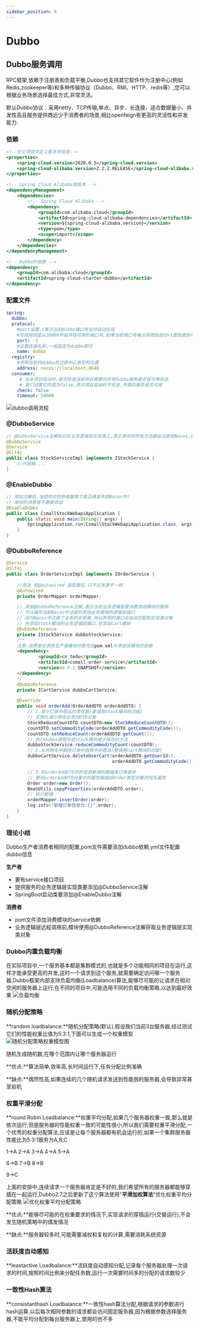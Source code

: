 ```yaml
---
sidebar_position: 4
---
```


# Dubbo

## Dubbo服务调用

RPC框架,依赖于注册表和负载平衡,Dubbo也支持其它软件作为注册中心(例如Redis,zookeeper等)和多种传输协议（Dubbo、RMI、HTTP、redis等）,您可以根据业务场景选择最佳方式,非常灵活。

默认Dubbo协议：采用netty、TCP传输,单点、异步、长连接，适合数据量小、并发性高且服务提供商远少于消费者的场景,相比openfeign有更高的灵活性和并发能力.

### 依赖

```xml
<!--在父项目中定义版本号信息-->
<properties>
    <spring-cloud.version>2020.0.3</spring-cloud.version>
    <spring-cloud-alibaba.version>2.2.2.RELEASE</spring-cloud-alibaba.version>
</properties>

<!-- Spring Cloud Alibaba锁版本 -->
<dependencyManagement>
    <dependencies>
        <!-- Spring Cloud Alibaba -->
        <dependency>
            <groupId>com.alibaba.cloud</groupId>
            <artifactId>spring-cloud-alibaba-dependencies</artifactId>
            <version>${spring-cloud-alibaba.version}</version>
            <type>pom</type>
            <scope>import</scope>
        </dependency>
    </dependencies>
</dependencyManagement>

<!-- Dubbo的依赖 -->
<dependency>
    <groupId>com.alibaba.cloud</groupId>
    <artifactId>spring-cloud-starter-dubbo</artifactId>
</dependency>
```

### 配置文件

```yaml
spring:
  dubbo:
  protocol:
    #port设置-1表示当前dubbo端口号支持自动生成
    #生成规则是从20880开始寻找可用的端口号,如果当前端口号被占用就会自动+1直到直到可用为止
    port: -1
    #设置连接名称,一般固定为dubbo即可
    name: dubbo
  registry:
    #声明当前的dubbo的注册中心类型和位置
    address: nacos://localhost:8848
  consumer:
     # 当本项目启动时,是否检查当前项目需要的所有Dubbo服务是否是可用状态
     # 我们设置它的值为false,表示项目启动时不检查,所需的服务是否可用
    check: false
    timeout: 50000              
```

![dubbo调用流程](./dubbo调用流程.png)

### @DubboService

```java
// @DubboService注解标记在业务逻辑层实现类上,表示其中的所有方法都会注册到Nacos,在其他服务启动"订阅"时,就会"发现"当前类中的所有服务(业务逻辑层方法),并表示允许被调用
@DubboService 
@Service
@Slf4j
public class StockServiceImpl implements IStockService {
    //内容略....
}
```

### @EnableDubbo

``` java
// 添加注解后,当前项目的所有服务才能正确发布到Nacos中!
// 单纯的消费者不需要添加
@EnableDubbo
public class CsmallStockWebapiApplication {
    public static void main(String[] args) {
        SpringApplication.run(CsmallStockWebapiApplication.class, args);
    }
}
```

### @DubboReference

``` java
@Service
@Slf4j
public class OrderServiceImpl implements IOrderService {
    
    //用法 和@Autowired 装配类似,只不过来源不一样
    @Autowired
    private OrderMapper orderMapper;

    // 添加@DubboReference注解,表示当前业务逻辑层要消费其他模块的服务
    // 可以编写当前Nacos中注册的其他业务模块的逻辑层接口
    // 因为Nacos中注册了业务的实现类,所以声明的接口会自动匹配到实现类对象
    // 先添加stock模块的业务逻辑层接口,在添加cart模块
    @DubboReference
    private IStockService dubboStockService;
    /**
    注意:消费者在调用生产者模块时需先在pom.xml中添加该模块的依赖
    <dependency>
            <groupId>cn.tedu</groupId>
            <artifactId>csmall-order-service</artifactId>
            <version>0.0.1-SNAPSHOT</version>
    </dependency>
    */
    @DubboReference
    private ICartService dubboCartService;

    @Override
    public void orderAdd(OrderAddDTO orderAddDTO) {
        // 1.减少订单中商品的库存数(要调用stock模块的功能)
        // 实例化减少库存业务的DTO对象
        StockReduceCountDTO countDTO=new StockReduceCountDTO();
        countDTO.setCommodityCode(orderAddDTO.getCommodityCode());
        countDTO.setReduceCount(orderAddDTO.getCount());
        // 执行dubbo调用完成stock模块减少库存的方法
        dubboStockService.reduceCommodityCount(countDTO);
        // 2.从购物车中删除订单中选择中的商品(要调用cart模块的功能)
        dubboCartService.deleteUserCart(orderAddDTO.getUserId(),
                                        orderAddDTO.getCommodityCode());

        // 3.将orderAddDTO中的信息新增到数据库订单表中
        // 要将orderAddDTO对象中的属性赋值给Order类型对象的同名属性
        Order order=new Order();
        BeanUtils.copyProperties(orderAddDTO,order);
        // 执行新增
        orderMapper.insertOrder(order);
        log.info("新增订单信息为:{}",order);
    }
}
```

### 理论小结

Dubbo生产者消费者相同的配置,pom文件需要添加dubbo依赖,yml文件配置dubbo信息

**生产者**

* 要有service接口项目
* 提供服务的业务逻辑层实现类要添加@DubboService注解
* SpringBoot启动类要添加@EnableDubbo注解

**消费者**

* pom文件添加消费模块的service依赖
* 业务逻辑层远程调用前,模块使用@DubboReference注解获取业务逻辑层实现类对象



### Dubbo内置负载均衡

在实际项目中,一个服务基本都是集群模式的,也就是多个功能相同的项目在运行,这样才能承受更高的并发,这时一个请求到这个服务,就需要确定访问哪一个服务器,Dubbo框架内部支持负载均衡(Loadbalance)算法,能够尽可能的让请求在相对空闲的服务器上运行,在不同的项目中,可能选用不同的负载均衡策略,以达到最好效果
![负载均衡](./负责均衡.png)

### 随机分配策略

**random loadbalance:**随机分配策略(默认),假设我们当前3台服务器,经过测试它们的性能权重比值为5:3:1,下面可以生成一个权重模型
![随机分配策略权重模型图](./随机分配策略权重模型图.png)



随机生成随机数,在哪个范围内让哪个服务器运行

**优点:**算法简单,效率高,长时间运行下,任务分配比例准确

**缺点:**偶然性高,如果连续的几个随机请求发送到性能弱的服务器,会导致异常甚至宕机

### 权重平滑分配

**round Robin Loadbalance:**权重平均分配,如果几个服务器权重一致,那么就是依次运行,但是服务器的性能权重一致的可能性很小,所以我们需要权重平滑分配,一个优秀的权重分配算法,应该是让每个服务器都有机会运行的,如果一个集群服务器性能比为5:3:1服务为A,B,C

1→A  2→A  3→A  4→A  5→A

6→B  7→B  8→B

9→C

上面的安排中,连续请求一个服务器肯定是不好的,我们希望所有的服务器都能够穿插在一起运行,Dubbo2.7之后更新了这个算法使用"**平滑加权算法**"优化权重平均分配策略
![优化权重平均分配策略](./优化权重平均分配策略.png)

**优点:**能够尽可能的在权重要求的情况下,实现请求的穿插运行(交替运行),不会发生随机策略中的偶发情况

**缺点:**服务器较多时,可能需要减权和复权的计算,需要消耗系统资源

### 活跃度自动感知

**leastactive Loadbalance:**活跃度自动感知分配,记录每个服务器处理一次请求的时间,按照时间比例来分配任务数,运行一次需要时间多的分配的请求数较少

### 一致性Hash算法

**consistanthash Loadbalance:**一致性hash算法分配,根据请求的参数进行hash运算,以后每次相同参数的请求都会访问固定服务器,因为根据参数选择服务器,不能平均分配到每台服务器上,使用的也不多

